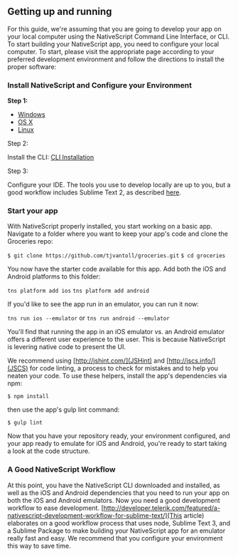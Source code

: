## Getting up and running

For this guide, we're assuming that you are going to develop your app on your local computer using the NativeScript Command Line Interface, or CLI. To start building your NativeScript app, you need to configure your local computer. To start, please visit the appropriate page according to your preferred development environment and follow the directions to install the proper software:

### Install NativeScript and Configure your Environment

**Step 1:**

- [Windows](http://docs.nativescript.org/setup/ns-cli-setup/ns-setup-win.html)
- [OS X](http://docs.nativescript.org/setup/ns-cli-setup/ns-setup-os-x.html)
- [Linux](http://docs.nativescript.org/setup/ns-cli-setup/ns-setup-linux.html)

Step 2: 

Install the CLI: [CLI Installation](http://docs.nativescript.org/setup/ab-setup/ab-cli-setup.html)

Step 3: 

Configure your IDE. The tools you use to develop locally are up to you, but a good workflow includes Sublime Text 2, as described [here](http://developer.telerik.com/featured/a-nativescript-development-workflow-for-sublime-text/).

### Start your app

With NativeScript properly installed, you start working on a basic app. Navigate to a folder where you want to keep your app's code and clone the Groceries repo:

`$ git clone https://github.com/tjvantoll/groceries.git`
`$ cd groceries`

You now have the starter code available for this app. Add both the iOS and Android platforms to this folder:

`tns platform add ios`
`tns platform add android`

If you'd like to see the app run in an emulator, you can run it now:

`tns run ios --emulator` or `tns run android --emulator`

You'll find that running the app in an iOS emulator vs. an Android emulator offers a different user experience to the user. This is because NativeScript is levering native code to present the UI.

We recommend using [http://jshint.com/](JSHint) and [http://jscs.info/](JSCS) for code linting, a process to check for mistakes and to help you neaten your code. To use these helpers, install the app's dependencies via npm:

`$ npm install`

then use the app's gulp lint command:

`$ gulp lint`

Now that you have your repository ready, your environment configured, and your app ready to emulate for iOS and Android, you're ready to start taking a look at the code structure.

### A Good NativeScript Workflow

At this point, you have the NativeScript CLI downloaded and installed, as well as the iOS and Android dependencies that you need to run your app on both the iOS and Android emulators. Now you need a good development workflow to ease development. [http://developer.telerik.com/featured/a-nativescript-development-workflow-for-sublime-text/](This article) elaborates on a good workflow process that uses node, Sublime Text 3, and a Sublime Package to make building your NativeScript app for an emulator really fast and easy. We recommend that you configure your environment this way to save time.



